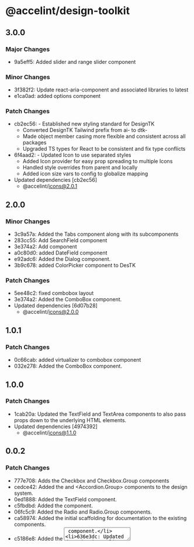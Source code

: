 # @accelint/design-toolkit

## 3.0.0

### Major Changes

- 9a5eff5: Added slider and range slider component

### Minor Changes

- 3f382f2: Update react-aria-component and associated libraries to latest
- e1ca0ad: added options component

### Patch Changes

- cb2ec56: - Established new styling standard for DesignTK
  - Converted DesignTK Tailwind prefix from ai- to dtk-
  - Made object member casing more flexible and consistent across all packages
  - Upgraded TS types for React to be consistent and fix type conflicts
- 6f4aad2: - Updated Icon to use separated styles
  - Added Icon provider for easy prop spreading to multiple Icons
  - Handled style overrides from parent and locally
  - Added icon size vars to config to globalize mapping
- Updated dependencies [cb2ec56]
  - @accelint/icons@2.0.1

## 2.0.0

### Minor Changes

- 3c9a57a: Added the Tabs component along with its subcomponents
- 283cc55: Add SearchField component
- 3e374a2: Add <QueryBuilder> component
- a0c80d0: added DateField component
- e92adc6: Added the Dialog component.
- 3b9c678: added ColorPicker component to DesTK

### Patch Changes

- 5ee48c2: fixed combobox layout
- 3e374a2: Added the ComboBox component.
- Updated dependencies [6d07b28]
  - @accelint/icons@2.0.0

## 1.0.1

### Patch Changes

- 0c66cab: added virtualizer to combobox component
- 032e278: Added the ComboBox component.

## 1.0.0

### Patch Changes

- 1cab20a: Updated the TextField and TextArea components to also pass props down to the underlying HTML elements.
- Updated dependencies [4974392]
  - @accelint/icons@1.1.0

## 0.0.2

### Patch Changes

- 777e708: Adds the Checkbox and Checkbox.Group components
- cedce42: Added the <Accordion> and <Accordion.Group> components to the design system.
- 0ed1888: Added the TextField component.
- c5fbdbd: Added the <Switch> component.
- 06fc5c9: Added the Radio and Radio.Group components.
- ca58974: Added the initial scaffolding for documentation to the existing components.
- c5186e8: Added the <TextArea> component.
- 636e3dc: Updated dependencies.
- Updated dependencies [0278535]
  - @accelint/icons@2.0.0

## 0.0.1

### Patch Changes

- 4047209: Initial Release
